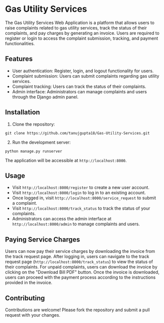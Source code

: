 # Gas Utility Services

The Gas Utility Services Web Application is a platform that allows users to raise complaints related to gas utility services, track the status of their complaints, and pay charges by generating an invoice. Users are required to register or login to access the complaint submission, tracking, and payment functionalities.

## Features

- User authentication: Register, login, and logout functionality for users.
- Complaint submission: Users can submit complaints regarding gas utility services.
- Complaint tracking: Users can track the status of their complaints.
- Admin interface: Administrators can manage complaints and users through the Django admin panel.

## Installation

1. Clone the repository:

```
git clone https://github.com/tanujgupta18/Gas-Utility-Services.git
```

2. Run the development server:

```
python manage.py runserver
```

The application will be accessible at `http://localhost:8000`.

## Usage

- Visit `http://localhost:8000/register` to create a new user account.
- Visit `http://localhost:8000/login` to log in to an existing account.
- Once logged in, visit `http://localhost:8000/service_request` to submit a complaint.
- Visit `http://localhost:8000/track_status` to track the status of your complaints.
- Administrators can access the admin interface at `http://localhost:8000/admin` to manage complaints and users.

## Paying Service Charges

Users can now pay their service charges by downloading the invoice from the track request page. After logging in, users can navigate to the track request page (`http://localhost:8000/track_status`) to view the status of their complaints. For unpaid complaints, users can download the invoice by clicking on the "Download Bill PDF" button. Once the invoice is downloaded, users can proceed with the payment process according to the instructions provided in the invoice.

## Contributing

Contributions are welcome! Please fork the repository and submit a pull request with your changes.
